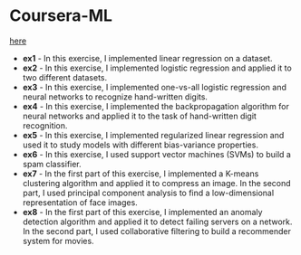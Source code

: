 # Coursera-ML
[here](https://www.coursera.org/learn/machine-learning/)

+ __ex1__ - In this exercise, I implemented linear regression on a dataset.
+ __ex2__ - In this exercise, I implemented logistic regression and applied it to two
different datasets.
+ __ex3__ - In this exercise, I implemented one-vs-all logistic regression and neural networks to recognize hand-written digits.
+ __ex4__ - In this exercise, I implemented the backpropagation algorithm for neural networks and applied it to the task of hand-written digit recognition.
+ __ex5__ - In this exercise, I implemented regularized linear regression and used it to study models with different bias-variance properties.
+ __ex6__ - In this exercise, I used support vector machines (SVMs) to build a spam classifier. 
+ __ex7__ - In the first part of this exercise, I implemented a K-means clustering algorithm and applied it to compress an image. In the second part, I used principal component analysis to find a low-dimensional representation of face images.
+ __ex8__ - In the first part of this exercise, I implemented an anomaly detection algorithm and applied it to detect failing servers on a network. In the second part, I used collaborative filtering to build a recommender system for movies.
